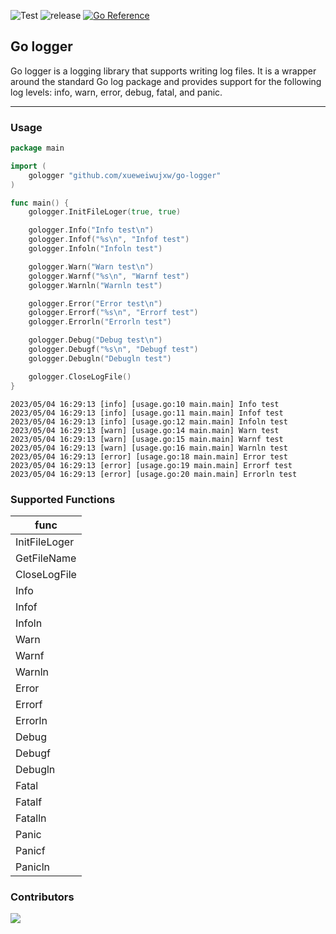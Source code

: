 ![Test](https://github.com/xueweiwujxw/go-logger/actions/workflows/test.yml/badge.svg)
![release](https://github.com/xueweiwujxw/go-logger/actions/workflows/release.yml/badge.svg)
[![Go Reference](https://pkg.go.dev/badge/github.com/xueweiwujxw/go-logger.svg)](https://pkg.go.dev/github.com/xueweiwujxw/go-logger)

## Go logger

Go logger is a logging library that supports writing log files. It is a wrapper around the standard Go log package and provides support for the following log levels: info, warn, error, debug, fatal, and panic.

** *

### Usage

```go
package main

import (
	gologger "github.com/xueweiwujxw/go-logger"
)

func main() {
	gologger.InitFileLoger(true, true)

	gologger.Info("Info test\n")
	gologger.Infof("%s\n", "Infof test")
	gologger.Infoln("Infoln test")

	gologger.Warn("Warn test\n")
	gologger.Warnf("%s\n", "Warnf test")
	gologger.Warnln("Warnln test")

	gologger.Error("Error test\n")
	gologger.Errorf("%s\n", "Errorf test")
	gologger.Errorln("Errorln test")

	gologger.Debug("Debug test\n")
	gologger.Debugf("%s\n", "Debugf test")
	gologger.Debugln("Debugln test")

	gologger.CloseLogFile()
}
```
```shell
2023/05/04 16:29:13 [info] [usage.go:10 main.main] Info test
2023/05/04 16:29:13 [info] [usage.go:11 main.main] Infof test
2023/05/04 16:29:13 [info] [usage.go:12 main.main] Infoln test
2023/05/04 16:29:13 [warn] [usage.go:14 main.main] Warn test
2023/05/04 16:29:13 [warn] [usage.go:15 main.main] Warnf test
2023/05/04 16:29:13 [warn] [usage.go:16 main.main] Warnln test
2023/05/04 16:29:13 [error] [usage.go:18 main.main] Error test
2023/05/04 16:29:13 [error] [usage.go:19 main.main] Errorf test
2023/05/04 16:29:13 [error] [usage.go:20 main.main] Errorln test
```

### Supported Functions

| func          |
| ------------- |
| InitFileLoger |
| GetFileName   |
| CloseLogFile  |
| Info          |
| Infof         |
| Infoln        |
| Warn          |
| Warnf         |
| Warnln        |
| Error         |
| Errorf        |
| Errorln       |
| Debug         |
| Debugf        |
| Debugln       |
| Fatal         |
| Fatalf        |
| Fatalln       |
| Panic         |
| Panicf        |
| Panicln       |


### Contributors

<a href="https://github.com/xueweiwujxw/go-logger/graphs/contributors">
  <img src="https://contrib.rocks/image?repo=xueweiwujxw/go-logger" />
</a>
